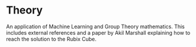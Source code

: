 # Theory 
An application of Machine Learning and Group Theory mathematics. This includes external references
and a paper by Akil Marshall explaining how to reach the solution to the Rubix Cube.

